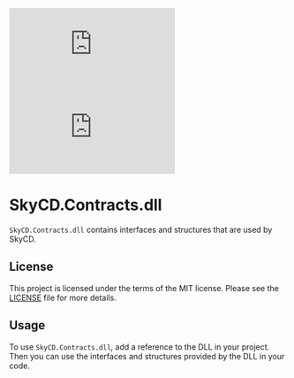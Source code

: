 [![GitHub License](https://img.shields.io/github/license/SkyCD/SkyCD.Contracts.dll)](https://github.com/SkyCD/SkyCD.Contracts.dll/blob/main/LICENSE)
[![GitHub release (latest SemVer)](https://img.shields.io/github/v/release/SkyCD/SkyCD.Contracts.dll)](https://github.com/SkyCD/SkyCD.Contracts.dll/releases)

# SkyCD.Contracts.dll

`SkyCD.Contracts.dll` contains interfaces and structures that are used by SkyCD.

## License

This project is licensed under the terms of the MIT license. Please see the [LICENSE](https://github.com/SkyCD/SkyCD.Contracts.dll/blob/main/LICENSE) file for more details.

## Usage

To use `SkyCD.Contracts.dll`, add a reference to the DLL in your project. Then you can use the interfaces and structures provided by the DLL in your code.
